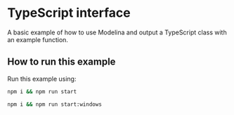 # TypeScript interface

A basic example of how to use Modelina and output a TypeScript class with an example function.

## How to run this example
Run this example using:

```sh
npm i && npm run start
```
```sh
npm i && npm run start:windows
```